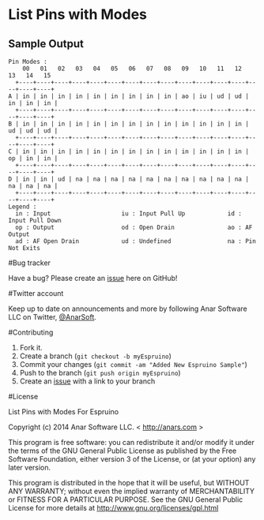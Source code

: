 List Pins with Modes
====================


Sample Output
-------------
```
Pin Modes :
    00   01   02   03   04   05   06   07   08   09   10   11   12   13   14   15
  +----+----+----+----+----+----+----+----+----+----+----+----+----+----+----+----+
A | in | in | in | in | in | in | in | in | in | ao | iu | ud | ud | in | in | in |
  +----+----+----+----+----+----+----+----+----+----+----+----+----+----+----+----+
B | in | in | in | in | in | in | in | in | in | in | in | in | in | ud | ud | ud |
  +----+----+----+----+----+----+----+----+----+----+----+----+----+----+----+----+
C | in | in | in | in | in | in | in | in | in | in | in | in | in | op | in | in |
  +----+----+----+----+----+----+----+----+----+----+----+----+----+----+----+----+
D | in | in | ud | na | na | na | na | na | na | na | na | na | na | na | na | na |
  +----+----+----+----+----+----+----+----+----+----+----+----+----+----+----+----+
Legend :
  in : Input                    iu : Input Pull Up            id : Input Pull Down
  op : Output                   od : Open Drain               ao : AF Output
  ad : AF Open Drain            ud : Undefined                na : Pin Not Exits
```

#Bug tracker

Have a bug? Please create an [issue](https://github.com/anars/Espruino/issues) here on GitHub!

#Twitter account

Keep up to date on announcements and more by following Anar Software LLC on Twitter, [@AnarSoft](http://twitter.com/AnarSoft).

#Contributing

1. Fork it.
2. Create a branch (`git checkout -b myEspruino`)
3. Commit your changes (`git commit -am "Added New Espruino Sample"`)
4. Push to the branch (`git push origin myEspruino`)
5. Create an [issue](https://github.com/anars/Espruino/issues) with a link to your branch

#License

List Pins with Modes For Espruino

Copyright (c) 2014 Anar Software LLC. < http://anars.com >

This program is free software: you can redistribute it and/or modify it under the terms of the GNU General Public License as published by the Free Software Foundation, either version 3 of the License, or (at your option) any later version.

This program is distributed in the hope that it will be useful, but WITHOUT ANY WARRANTY; without even the implied warranty of MERCHANTABILITY or FITNESS FOR A PARTICULAR PURPOSE. See the GNU General Public License for more details at http://www.gnu.org/licenses/gpl.html

[1]: https://github.com/anars/microDuke/issues
[2]: http://twitter.com/AnarSoft